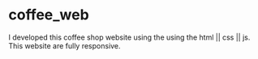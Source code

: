 # coffee_web
I developed this coffee shop website using the using the html || css || js.  This website are fully responsive.
